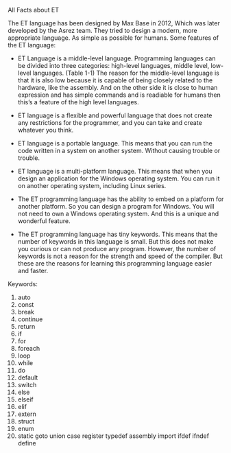 
All Facts about ET

The ET language has been designed by Max Base in 2012, Which was later developed by the Asrez
team. They tried to design a modern, more appropriate language. As simple as possible for humans.
Some features of the ET language:

- ET Language is a middle-level language. Programming languages can be divided into three
categories: high-level languages, middle level, low-level languages. (Table 1-1) The reason
for the middle-level language is that it is also low because it is capable of being closely related
to the hardware, like the assembly. And on the other side it is close to human expression and
has simple commands and is readiable for humans then this’s a feature of the high level
languages.

- ET language is a flexible and powerful language that does not create any restrictions for the
programmer, and you can take and create whatever you think.

- ET language is a portable language. This means that you can run the code written in a system
on another system. Without causing trouble or trouble.

- ET language is a multi-platform language. This means that when you design an application
for the Windows operating system. You can run it on another operating system, including
Linux series.

- The ET programming language has the ability to embed on a platform for another platform.
So you can design a program for Windows. You will not need to own a Windows operating
system. And this is a unique and wonderful feature.

- The ET programming language has tiny keywords. This means that the number of keywords
in this language is small. But this does not make you curious or can not produce any program.
However, the number of keywords is not a reason for the strength and speed of the compiler.
But these are the reasons for learning this programming language easier and faster.


Keywords: 
1. auto 
2. const 
3. break 
4. continue 
5. return 
6. if 
7. for 
8. foreach 
9. loop 
10. while 
11. do 
12. default 
13. switch 
14. else 
15. elseif 
16. elif 
17. extern 
18. struct 
19. enum 
20. static
goto union case register typedef assembly import ifdef ifndef define
